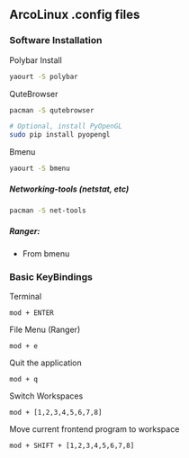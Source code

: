 ArcoLinux .config files
---

### Software Installation

Polybar Install
```sh
yaourt -S polybar
```

QuteBrowser
```sh
pacman -S qutebrowser

# Optional, install PyOpenGL
sudo pip install pyopengl
```

Bmenu
```sh
yaourt -S bmenu
```

##### Networking-tools (netstat, etc)
```sh
pacman -S net-tools
```

##### Ranger:
- From bmenu

### Basic KeyBindings
Terminal 
```
mod + ENTER
```

File Menu (Ranger)
```
mod + e
```

Quit the application
```
mod + q
```

Switch Workspaces
```
mod + [1,2,3,4,5,6,7,8]
```

Move current frontend program to workspace
```
mod + SHIFT + [1,2,3,4,5,6,7,8]
```
